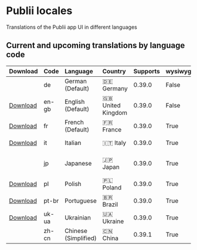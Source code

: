 # Publii locales
Translations of the Publii app UI in different languages

## Current and upcoming translations by language code

| Download                                                                                  | Code  | Language                 | Country                            | Supports  | wysiwyg | Version | Status                         | Author |
| :---------------------------------------------------------------------------------------- | :---- | :----------------------- | :--------------------------------- | :-------- | :------ | :------ | :----------------------------- | :----- |
|                                                                                           | de    | German (Default)         | :de: Germany                       | 0.39.0    | False   | 1.0.0   | Development | [Johannes Keyser](https://github.com/JoKeyser) |
| [Download](https://github.com/GetPublii/Publii-ui-locales/blob/main/downloads/en-gb.zip)  | en-gb | English (Default)        | :uk: United Kingdom                | 0.39.0    | False   | 1.0.0   | Production  | [Publii Team](https://github.com/GetPublii) |
| [Download](https://github.com/GetPublii/Publii-ui-locales/blob/main/downloads/fr.zip)     | fr    | French (Default)         | :fr: France                        | 0.39.0    | True    | 1.3.0   | Production  | Benoit SALLÉ |
| [Download](https://github.com/GetPublii/Publii-ui-locales/blob/main/downloads/it.zip)     | it    | Italian                  | :it: Italy                         | 0.39.0    | True    | 1.0.2   | Production  | [Vittorio Ramponi](https://github.com/gpsblues) |
|                                                                                           | jp    | Japanese                 | :jp: Japan                         | 0.39.0    | True    | 1.0.0   | Development | [Adlaire AtoZ Team](https://github.com/fqwink) |
| [Download](https://github.com/GetPublii/Publii-ui-locales/blob/main/downloads/pl.zip)     | pl    | Polish                   | :poland: Poland                    | 0.39.0    | True    | 1.0.0   | Production  | [Publii Team](https://github.com/GetPublii) |
| [Download](https://github.com/GetPublii/Publii-ui-locales/blob/main/downloads/pt-br.zip)  | pt-br | Portuguese               | :brazil: Brazil                    | 0.39.0    | True    | 1.1.0   | Production  | Marcio Duarte |
| [Download](https://github.com/GetPublii/Publii-ui-locales/blob/main/downloads/uk-ua.zip)  | uk-ua | Ukrainian                | :ukraine: Ukraine                  | 0.39.0    | True    | 1.0.0   | Production  | Andrew Notea |
|                                                                                           | zh-cn | Chinese (Simplified)     | :cn: China                         | 0.39.1    | True    | 1.0.0   | In Review   | [Tingbiao Wang](https://github.com/wtttb) |
